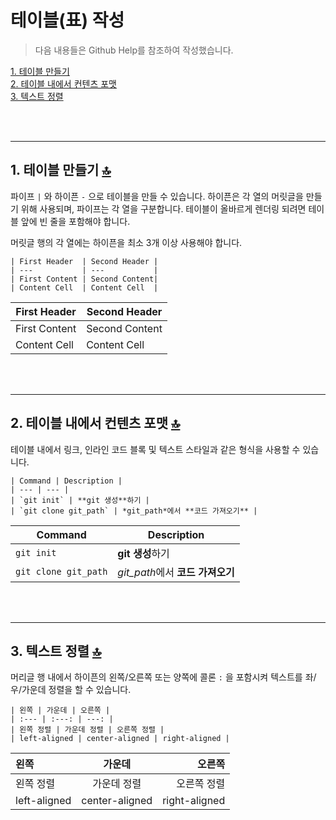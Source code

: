 # 테이블(표) 작성

> 다음 내용들은 Github Help를 참조하여 작성했습니다.

[1. 테이블 만들기](##1.-테이블-만들기-[&#128285;])   
[2. 테이블 내에서 컨텐츠 포맷](##2.-테이블-내에서-컨텐츠-포맷-[&#128285;])   
[3. 텍스트 정렬](##3.-텍스트-정렬-[&#128285;])   

<br/><br/>

---

## 1. 테이블 만들기 [&#128285;](#테이블(표)-작성)
파이프 `|` 와 하이픈 `-` 으로 테이블을 만들 수 있습니다. 하이픈은 각 열의 머릿글을 만들기 위해 사용되며, 파이프는 각 열을 구분합니다. 테이블이 올바르게 렌더링 되려면 테이블 앞에 빈 줄을 포함해야 합니다.

머릿글 행의 각 열에는 하이픈을 최소 3개 이상 사용해야 합니다.

```
| First Header  | Second Header |
| ---           | ---           |
| First Content | Second Content|
| Content Cell  | Content Cell  |
```

| First Header  | Second Header |
| ---           | ---           |
| First Content | Second Content|
| Content Cell  | Content Cell  |

<br/><br/>

---

## 2. 테이블 내에서 컨텐츠 포맷 [&#128285;](#테이블(표)-작성)
테이블 내에서 링크, 인라인 코드 블록 및 텍스트 스타일과 같은 형식을 사용할 수 있습니다.

```
| Command | Description |
| --- | --- |
| `git init` | **git 생성**하기 |
| `git clone git_path` | *git_path*에서 **코드 가져오기** |
```
| Command | Description |
| --- | --- |
| `git init` | **git 생성**하기 |
| `git clone git_path` | *git_path*에서 **코드 가져오기** |

<br/><br/>

---

## 3. 텍스트 정렬 [&#128285;](#테이블(표)-작성)
머리글 행 내에서 하이픈의 왼쪽/오른쪽 또는 양쪽에 콜론 `:` 을 포함시켜 텍스트를 좌/우/가운데 정렬을 할 수 있습니다.

```
| 왼쪽 | 가운데 | 오른쪽 |   
| :--- | :---: | ---: |
| 왼쪽 정렬 | 가운데 정렬 | 오른쪽 정렬 |
| left-aligned | center-aligned | right-aligned |
```
| 왼쪽 | 가운데 | 오른쪽 |   
| :--- | :---: | ---: |
| 왼쪽 정렬 | 가운데 정렬 | 오른쪽 정렬 |
| left-aligned | center-aligned | right-aligned |
